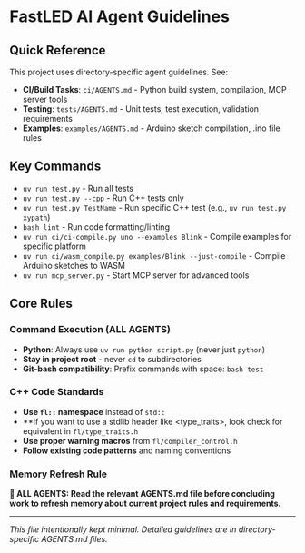 # FastLED AI Agent Guidelines

## Quick Reference

This project uses directory-specific agent guidelines. See:

- **CI/Build Tasks**: `ci/AGENTS.md` - Python build system, compilation, MCP server tools
- **Testing**: `tests/AGENTS.md` - Unit tests, test execution, validation requirements  
- **Examples**: `examples/AGENTS.md` - Arduino sketch compilation, .ino file rules

## Key Commands

- `uv run test.py` - Run all tests
- `uv run test.py --cpp` - Run C++ tests only
- `uv run test.py TestName` - Run specific C++ test (e.g., `uv run test.py xypath`)
- `bash lint` - Run code formatting/linting
- `uv run ci/ci-compile.py uno --examples Blink` - Compile examples for specific platform
- `uv run ci/wasm_compile.py examples/Blink --just-compile` - Compile Arduino sketches to WASM
- `uv run mcp_server.py` - Start MCP server for advanced tools

## Core Rules

### Command Execution (ALL AGENTS)
- **Python**: Always use `uv run python script.py` (never just `python`)
- **Stay in project root** - never `cd` to subdirectories
- **Git-bash compatibility**: Prefix commands with space: `bash test`

### C++ Code Standards
- **Use `fl::` namespace** instead of `std::`
- **If you want to use a stdlib header like <type_traits>, look check for equivalent in `fl/type_traits.h`
- **Use proper warning macros** from `fl/compiler_control.h`
- **Follow existing code patterns** and naming conventions

### Memory Refresh Rule
**🚨 ALL AGENTS: Read the relevant AGENTS.md file before concluding work to refresh memory about current project rules and requirements.**

---

*This file intentionally kept minimal. Detailed guidelines are in directory-specific AGENTS.md files.*